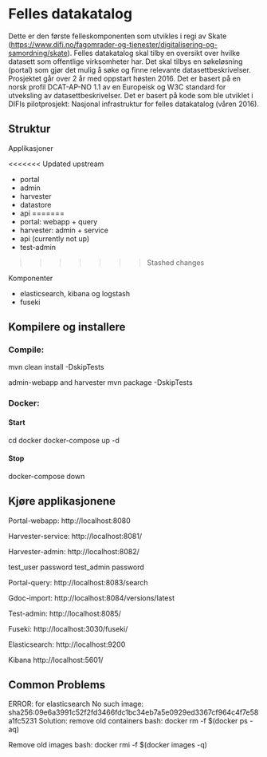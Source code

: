 # Felles datakatalog

Dette er den første felleskomponenten som utvikles i regi av Skate (https://www.difi.no/fagomrader-og-tjenester/digitalisering-og-samordning/skate). Felles datakatalog skal tilby en oversikt over hvilke datasett som offentlige virksomheter har. Det skal tilbys en søkeløsning (portal) som gjør det mulig å søke og finne relevante datasettbeskrivelser. Prosjektet går over 2 år med oppstart høsten 2016. Det er basert på en norsk profil DCAT-AP-NO 1.1 av en Europeisk og W3C standard for utveksling av datasettbeskrivelser. Det er basert på kode som ble utviklet i DIFIs pilotprosjekt: Nasjonal infrastruktur for felles datakatalog (våren 2016). 

## Struktur

Applikasjoner

<<<<<<< Updated upstream
* portal
* admin
* harvester
* datastore
* api
=======
* portal: webapp + query
* harvester: admin + service
* api (currently not up)
* test-admin
>>>>>>> Stashed changes

Komponenter

* elasticsearch, kibana og logstash
* fuseki

## Kompilere og installere
### Compile:
mvn clean install -DskipTests

admin-webapp and harvester
mvn package -DskipTests

### Docker:
#### Start
cd docker
docker-compose up -d

#### Stop
docker-compose down


## Kjøre applikasjonene 


Portal-webapp:
http://localhost:8080

Harvester-service: 
http://localhost:8081/

Harvester-admin:
http://localhost:8082/

test_user password
test_admin password


Portal-query:
http://localhost:8083/search

Gdoc-import:
http://localhost:8084/versions/latest

Test-admin:
http://localhost:8085/

Fuseki:
http://localhost:3030/fuseki/

Elasticsearch:
http://localhost:9200

Kibana
http://localhost:5601/


## Common Problems

ERROR: for elasticsearch  No such image: sha256:09e6a3991c52f2fd3466fdc1bc34eb7a5e0929ed3367cf964c4f7e58a1fc5231
Solution: remove old containers
bash: docker rm -f $(docker ps -aq)

Remove old images
bash: docker rmi -f $(docker images -q)
